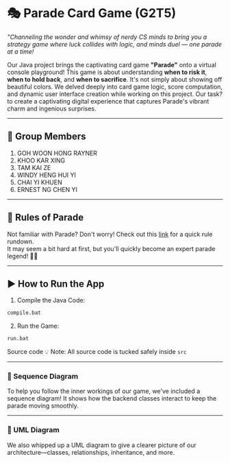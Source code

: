 # 🎭 Parade Card Game (G2T5)

*"Channeling the wonder and whimsy of nerdy CS minds to bring you a strategy game where luck collides with logic, and minds duel — one parade at a time!*

Our Java project brings the captivating card game **"Parade"** onto a virtual console playground! This game is about understanding **when to risk it**, **when to hold back**, and **when to sacrifice**. It's not simply about showing off beautiful colors. We delved deeply into card game logic, score computation, and dynamic user interface creation while working on this project. Our task? to create a captivating digital experience that captures Parade's vibrant charm and ingenious surprises.

---

## 👥 Group Members

1. GOH WOON HONG RAYNER
2. KHOO KAR XING
3. TAM KAI ZE
4. WINDY HENG HUI YI
5. CHAI YI KHUEN
6. ERNEST NG CHEN YI

---

## 📜 Rules of Parade

Not familiar with Parade? Don't worry! Check out this [link]([https://boardgamegeek.com/boardgame/37046/parade](https://cdn.1j1ju.com/medias/8f/7e/8f-parade-rulebook.pdf)) for a quick rule rundown.  
It may seem a bit hard at first, but you'll quickly become an expert parade legend! 🎪✨

---

## ▶️ How to Run the App

1. Compile the Java Code:

```bash
compile.bat
```
2. Run the Game:

```bash
run.bat
```

Source code
💡 Note: All source code is tucked safely inside `src`

---

### 🔁 Sequence Diagram
To help you follow the inner workings of our game, we've included a sequence diagram! It shows how the backend classes interact to keep the parade moving smoothly.

---

### 🧱 UML Diagram
We also whipped up a UML diagram to give a clearer picture of our architecture—classes, relationships, inheritance, and more.


